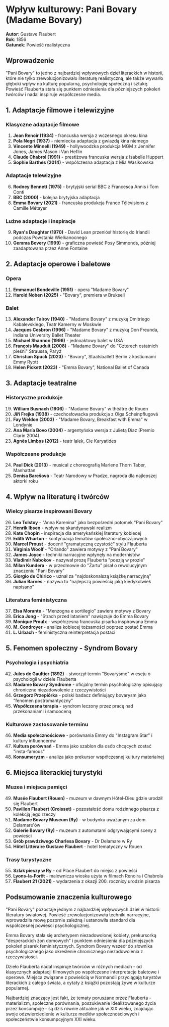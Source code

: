 # Wpływ kulturowy: Pani Bovary (Madame Bovary)

**Autor**: Gustave Flaubert  
**Rok**: 1856  
**Gatunek**: Powieść realistyczna  

## Wprowadzenie

"Pani Bovary" to jedno z najbardziej wpływowych dzieł literackich w historii, które nie tylko zrewolucjonizowało literaturę realistyczną, ale także wywarło głęboki wpływ na kulturę popularną, psychologię społeczną i sztukę. Powieść Flauberta stała się punktem odniesienia dla późniejszych pokoleń twórców i nadal inspiruje współczesne media.

## 1. Adaptacje filmowe i telewizyjne

### Klasyczne adaptacje filmowe

1. **Jean Renoir (1934)** - francuska wersja z wczesnego okresu kina
2. **Pola Negri (1937)** - niemiecka adaptacja z gwiazdą kina niemego
3. **Vincente Minnelli (1949)** - hollywoodzka produkcja MGM z Jennifer Jones, James Mason i Van Heflin
4. **Claude Chabrol (1991)** - prestiżowa francuska wersja z Isabelle Huppert
5. **Sophie Barthes (2014)** - współczesna adaptacja z Mia Wasikowska

### Adaptacje telewizyjne

6. **Rodney Bennett (1975)** - brytyjski serial BBC z Francesca Annis i Tom Conti
7. **BBC (2000)** - kolejna brytyjska adaptacja
8. **Emma Bovary (2021)** - francuska produkcja France Télévisions z Camille Métayer

### Luźne adaptacje i inspiracje

9. **Ryan's Daughter (1970)** - David Lean przeniósł historię do Irlandii podczas Powstania Wielkanocnego
10. **Gemma Bovery (1999)** - graficzna powieść Posy Simmonds, później zaadaptowana przez Anne Fontaine

## 2. Adaptacje operowe i baletowe

### Opera

11. **Emmanuel Bondeville (1951)** - opera "Madame Bovary"
12. **Harold Noben (2025)** - "Bovary", premiera w Brukseli

### Balet

13. **Alexander Tairov (1940)** - "Madame Bovary" z muzyką Dmitriego Kabalevskiego, Teatr Kamerny w Moskwie
14. **Jacques Cesbron (1996)** - "Madame Bovary" z muzyką Don Freunda, Indiana University Ballet Theater
15. **Michael Shannon (1996)** - jednoaktowy balet w USA
16. **François Mauduit (2008)** - "Madame Bovary" do "Czterech ostatnich pieśni" Straussa, Paryż
17. **Christian Spuck (2023)** - "Bovary", Staatsballett Berlin z kostiumami Emmy Ryott
18. **Helen Pickett (2023)** - "Emma Bovary", National Ballet of Canada

## 3. Adaptacje teatralne

### Historyczne produkcje

19. **William Busnach (1906)** - "Madame Bovary" w théâtre de Rouen
20. **Jiří Frejka (1938)** - czechosłowacka produkcja z Olga Scheinpflugová
21. **Fay Weldon (2003)** - "Madame Bovary, Breakfast with Emma" w Londynie
22. **Ana María Bovo (2004)** - argentyńska wersja z Julietą Diaz (Premio Clarín 2004)
23. **Agnès Limbos (2012)** - teatr lalek, Cie Karyatides

### Współczesne produkcje

24. **Paul Dick (2013)** - musical z choreografią Marlene Thorn Taber, Manhattan
25. **Denisa Barešová** - Teatr Narodowy w Pradze, nagroda dla najlepszej aktorki roku

## 4. Wpływ na literaturę i twórców

### Wielcy pisarze inspirowani Bovary

26. **Leo Tolstoy** - "Anna Karenina" jako bezpośredni potomek "Pani Bovary"
27. **Henrik Ibsen** - wpływ na skandynawski realizm
28. **Kate Chopin** - inspiracja dla amerykańskiej literatury kobiecej
29. **Edith Wharton** - kontynuacja tematów społeczno-obyczajowych
30. **Marcel Proust** - docenił "gramatyczną czystość" stylu Flauberta
31. **Virginia Woolf** - "Orlando" zawiera motywy z "Pani Bovary"
32. **James Joyce** - techniki narracyjne wpłynęły na modernistów
33. **Vladimir Nabokov** - nazywał prozę Flauberta "poezją w prozie"
34. **Milan Kundera** - w przedmowie do "Żartu" pisał o rewolucyjnym znaczeniu "Pani Bovary"
35. **Giorgio de Chirico** - uznał za "najdoskonalszą książkę narracyjną"
36. **Julian Barnes** - nazywa to "najlepszą powieścią jaką kiedykolwiek napisano"

### Literatura feministyczna

37. **Elsa Morante** - "Menzogna e sortilegio" zawiera motywy z Bovary
38. **Erica Jong** - "Strach przed lataniem" nawiązuje do Emma Bovary
39. **Monique Proulx** - współczesna francuska pisarka inspirowana Emma
40. **M. Condroyer** - analiza kobiecej tożsamości poprzez postać Emma
41. **L. Urbach** - feministyczna reinterpretacja postaci

## 5. Fenomen społeczny - Syndrom Bovary

### Psychologia i psychiatria

42. **Jules de Gaultier (1892)** - stworzył termin "Bovarysme" w eseju o psychologii w dziele Flauberta
43. **Madame Bovary Syndrome** - oficjalny termin psychologiczny opisujący chroniczne niezadowolenie z rzeczywistości
44. **Grzegorz Przepiórka** - polski badacz definiujący bovarysm jako "fenomen postromantyczny"
45. **Współczesna terapia** - syndrom leczony przez pracę nad przekonaniami i samooceną

### Kulturowe zastosowanie terminu

46. **Media społecznościowe** - porównania Emmy do "Instagram Star" i kultury influencerów
47. **Kultura porównań** - Emma jako szablon dla osób chcących zostać "insta-famous"
48. **Konsumeryzm** - analiza jako prekursor współczesnej kultury materialnej

## 6. Miejsca literackiej turystyki

### Muzea i miejsca pamięci

49. **Musée Flaubert (Rouen)** - muzeum w dawnym Hôtel-Dieu gdzie urodził się Flaubert
50. **Pavillon Flaubert (Croisset)** - pozostałość domu rodzinnego pisarza z kolekcją jego rzeczy
51. **Madame Bovary Museum (Ry)** - w budynku uważanym za dom Delamare'ów
52. **Galerie Bovary (Ry)** - muzeum z automatami odgrywającymi sceny z powieści
53. **Grób prawdziwego Charlesa Bovary** - Dr Delamare w Ry
54. **Hôtel Littéraire Gustave Flaubert** - hotel tematyczny w Rouen

### Trasy turystyczne

55. **Szlak pieszy w Ry** - od Place Flaubert do miejsc z powieści
56. **Lyons-la-Forêt** - malownicza wioska użyta w filmach Renoira i Chabrola
57. **Flaubert 21 (2021)** - wydarzenia z okazji 200. rocznicy urodzin pisarza

## Podsumowanie znaczenia kulturowego

"Pani Bovary" pozostaje jednym z najbardziej wpływowych dzieł w historii literatury światowej. Powieść zrewolucjonizowała techniki narracyjne, wprowadziła mowę pozornie zależną i ustanowiła standard dla współczesnej powieści psychologicznej. 

Emma Bovary stała się archetypem niezadowolonej kobiety, prekursorką "desperackich żon domowych" i punktem odniesienia dla późniejszych pokoleń pisarek feministycznych. Syndrom Bovary wszedł do słownika psychologicznego jako określenie chronicznego niezadowolenia z rzeczywistości.

Dzieło Flauberta nadal inspiruje twórców w różnych mediach - od klasycznych adaptacji filmowych po współczesne interpretacje baletowe i operowe. Miejsca związane z powieścią w Normandii przyciągają turystów literackich z całego świata, a cytaty z książki pozostają żywe w kulturze popularnej.

Najbardziej znaczący jest fakt, że tematy poruszane przez Flauberta - materializm, społeczne porównania, poszukiwanie idealizowanego życia przez konsumpcję - są dziś równie aktualne jak w XIX wieku, znajdując swoje odzwierciedlenie w kulturze mediów społecznościowych i społeczeństwie konsumpcyjnym XXI wieku.